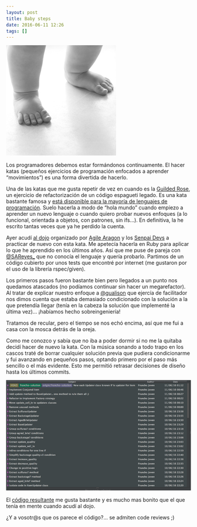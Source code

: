 ```yaml
---
layout: post
title: Baby steps
date: 2016-06-11 12:26
tags: []
---
```

![baby steps](/assets/baby_steps.jpg)

Los programadores debemos estar formándonos continuamente. El hacer katas (pequeños ejercicios de programación enfocados a aprender “movimientos”) es una forma divertida de hacerlo.

Una de las katas que me gusta repetir de vez en cuando es la [Guilded Rose](https://github.com/francho/kata-gilded-rose-ruby/blob/master/README_es.md), un ejercicio de refactorización de un código espagueti legado. Es una kata bastante famosa y [está disponible para la mayoría de lenguajes de programación](https://github.com/emilybache/GildedRose-Refactoring-Kata). Suelo hacerla a modo de “hola mundo” cuando empiezo a aprender un nuevo lenguaje o cuando quiero probar nuevos enfoques (a lo funcional, orientada a objetos, con patrones, sin ifs…). En definitiva, la he escrito tantas veces que ya he perdido la cuenta.

Ayer acudí [al dojo](https://agile-aragon.org/2016/06/02/fridaydojo-kata-gilded-rose-segunda-parte/) organizado por [Agile Aragon](https://twitter.com/agilearagon) y los [Senpai Devs](https://twitter.com/senpaidevs) a practicar de nuevo con esta kata. Me apetecía hacerla en Ruby para aplicar lo que he aprendido en los últimos años. Así que me puse de pareja con [@SAReyes_](https://twitter.com/sareyes_) que no conocía el lenguaje y quería probarlo. Partimos de un código cubierto por unos tests que encontré por internet (me gustaron por el uso de la librería rspec/given). 

Los primeros pasos fueron bastante bien pero llegados a un punto nos quedamos atascados (no podíamos continuar sin hacer un megarefactor). Al tratar de explicar nuestro enfoque a [@gualison](https://twitter.com/gualison) que ejercía de facilitador nos dimos cuenta que estaba demasiado condicionado con la solución a la que pretendía llegar (tenía en la cabeza la solución que implementé la última vez)… ¡habíamos hecho sobreingeniería! 

Tratamos de recular, pero el tiempo se nos echó encima, así que me fui a casa con la mosca detrás de la oreja. 

Como me conozco y sabía que no iba a poder dormir si no me la quitaba decidí hacer de nuevo la kata. Con la música sonando a todo trapo en los cascos traté de borrar cualquier solución previa que pudiera condicionarme y fui avanzando en pequeños pasos, optando primero por el paso más sencillo o el más evidente. Esto me permitió retrasar decisiones de diseño hasta los últimos commits. 

[![](/assets/kata-gilded-rose-history.png)](https://github.com/francho/kata-gilded-rose-ruby/commits/francho-solution)

El [código resultante](https://github.com/francho/kata-gilded-rose-ruby/tree/francho-solution) me gusta bastante y es mucho mas bonito que el que tenía en mente cuando acudí al dojo. 

¿Y a vosotr@s que os parece el código?... se admiten code reviews ;)
